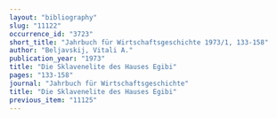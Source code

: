 ```yaml
---
layout: "bibliography"
slug: "11122"
occurrence_id: "3723"
short_title: "Jahrbuch für Wirtschaftsgeschichte 1973/1, 133-158"
author: "Beljavskij, Vitali A."
publication_year: "1973"
title: "Die Sklavenelite des Hauses Egibi"
pages: "133-158"
journal: "Jahrbuch für Wirtschaftsgeschichte"
title: "Die Sklavenelite des Hauses Egibi"
previous_item: "11125"
---
```

